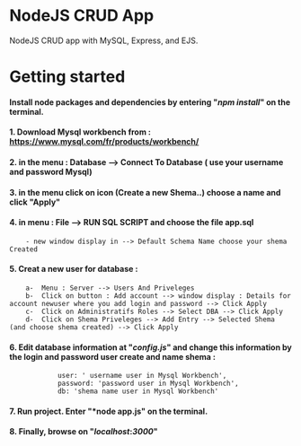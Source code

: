 # NodeJS CRUD App

NodeJS CRUD app with MySQL, Express, and EJS.

# Getting started
 
#### Install node packages and dependencies by entering "*npm install*" on the terminal.

#### 1. Download Mysql workbench from : https://www.mysql.com/fr/products/workbench/

#### 2. in the menu : Database --> Connect To Database ( use your username and password Mysql)

#### 3. in the menu click on icon (Create a new Shema..) choose a name and click "Apply"

#### 4. in menu : File --> RUN SQL SCRIPT and choose the file app.sql 
        - new window display in --> Default Schema Name choose your shema Created

#### 5. Creat a new user for database : 
        a-  Menu : Server --> Users And Priveleges 
        b-  Click on button : Add account --> window display : Details for account newuser where you add login and password --> Click Apply
        c-  Click on Administratifs Roles --> Select DBA --> Click Apply
        d-  Click on Shema Priveleges --> Add Entry --> Selected Shema (and choose shema created) --> Click Apply

#### 6. Edit database information at "*config.js*"  and change this information by the login and password user create and name shema : 
                user: ' username user in Mysql Workbench',
                password: 'password user in Mysql Workbench',
                db: 'shema name user in Mysql Workbench' 
            

#### 7. Run project. Enter "*node app.js" on the terminal.

#### 8. Finally, browse on "*localhost*:*3000*"
